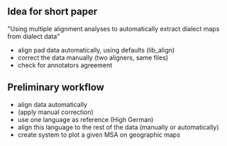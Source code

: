 ## Idea for short paper

"Using multiple alignment analyses to automatically extract dialect maps from dialect data"

* align pad data automatically, using defaults (lib_align)
* correct the data manually (two aligners, same files)
* check for annotators agreement

## Preliminary workflow

* align data automatically
* (apply manual correction)
* use one language as reference (High German)
* align this language to the rest of the data (manually or automatically)
* create system to plot a given MSA on geographic maps

